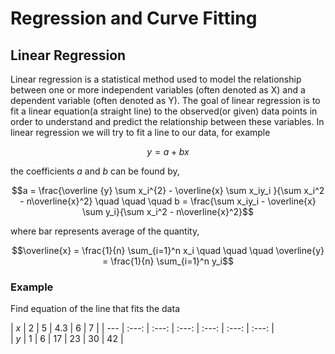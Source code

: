 # Regression and Curve Fitting

## Linear Regression


Linear regression is a statistical method used to model the relationship between one or more independent variables (often denoted as X) and a dependent variable (often denoted as Y). The goal of linear regression is to fit a linear equation(a straight line) to the observed(or given) data points in order to understand and predict the relationship between these variables.
In linear regression we will try to fit a line to our data, for example

```math
y = a + bx
```
the coefficients $a$ and $b$ can be found by, 

```math
a = \frac{\overline {y} \sum x_i^{2} - \overline{x} \sum x_iy_i }{\sum x_i^2 - n\overline{x}^2}  \quad \quad \quad  b = \frac{\sum x_iy_i - \overline{x} \sum y_i}{\sum x_i^2 - n\overline{x}^2}
```
where bar represents average of the quantity, 

```math
\overline{x} = \frac{1}{n} \sum_{i=1}^n x_i \quad \quad \quad \overline{y} = \frac{1}{n} \sum_{i=1}^n y_i
```

### Example 

Find equation of the line that fits the data

| $x$ | $2$ | $5$ | $4.3$ | $6$ | $7$ | 
| ---   | :---:    |  :---:   | :---:  | :---:  | :---: | :---:    |    
| $y$ | $1$ | $6$ | $17$ | $23$ | $30$ | $42$ |

